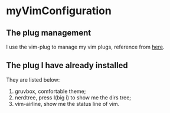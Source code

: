 # myVimConfiguration

## The plug management

I use the vim-plug to manage my vim plugs, reference from [here](https://www.bilibili.com/video/BV17L411c7Eu).

## The plug I have already installed

They are listed below:
1. gruvbox, comfortable theme;
2. nerdtree, press I(big i) to show me the dirs tree;
3. vim-airline, show me the status line of vim.
